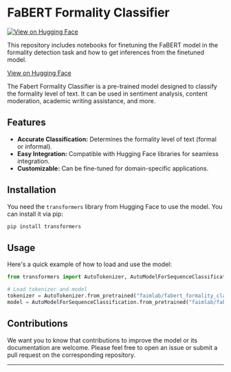# FaBERT Formality Classifier

[![View on Hugging Face](https://img.shields.io/badge/Hugging%20Face-Model%20Page-yellow)](https://huggingface.co/faimlab/fabert_formality_classifier/tree/main)

This repository includes notebooks for finetuning the FaBERT model in the formality detection task and how to get inferences from the finetuned model.

[View on Hugging Face](https://huggingface.co/faimlab/fabert_formality_classifier/tree/main)

The Fabert Formality Classifier is a pre-trained model designed to classify the formality level of text. It can be used in sentiment analysis, content moderation, academic writing assistance, and more.

## Features

- **Accurate Classification:** Determines the formality level of text (formal or informal).
- **Easy Integration:** Compatible with Hugging Face libraries for seamless integration.
- **Customizable:** Can be fine-tuned for domain-specific applications.

## Installation

You need the `transformers` library from Hugging Face to use the model. You can install it via pip:

```bash
pip install transformers
```

## Usage

Here's a quick example of how to load and use the model:

```python
from transformers import AutoTokenizer, AutoModelForSequenceClassification

# Load tokenizer and model
tokenizer = AutoTokenizer.from_pretrained("faimlab/fabert_formality_classifier")
model = AutoModelForSequenceClassification.from_pretrained("faimlab/fabert_formality_classifier")

```

## Contributions

We want you to know that contributions to improve the model or its documentation are welcome. Please feel free to open an issue or submit a pull request on the corresponding repository.

---
